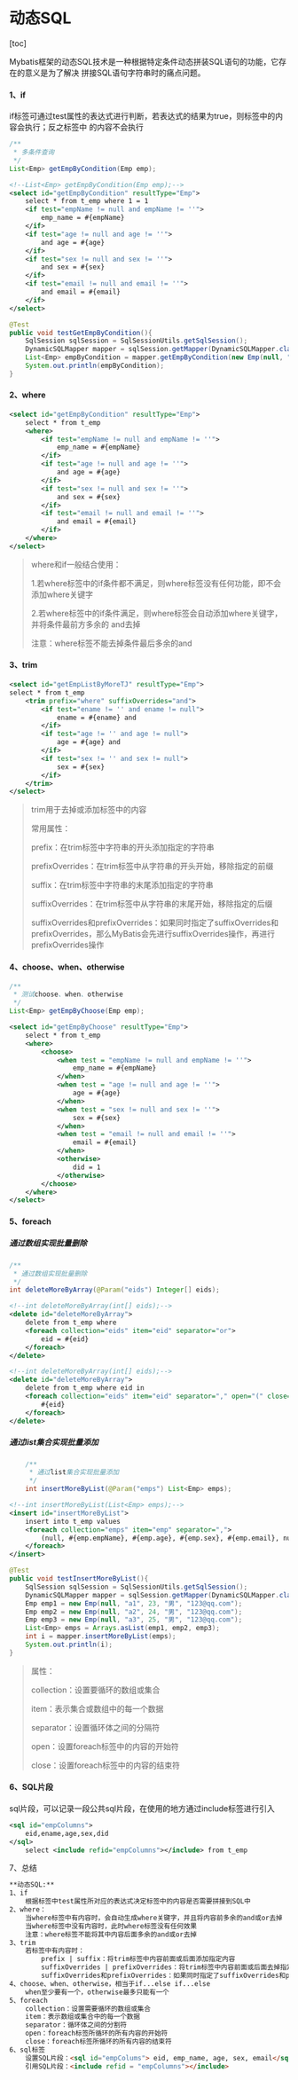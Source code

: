# 动态SQL

[toc]

Mybatis框架的动态SQL技术是一种根据特定条件动态拼装SQL语句的功能，它存在的意义是为了解决 拼接SQL语句字符串时的痛点问题。

#### 1、if

if标签可通过test属性的表达式进行判断，若表达式的结果为true，则标签中的内容会执行；反之标签中 的内容不会执行

```java
/**
 * 多条件查询
 */
List<Emp> getEmpByCondition(Emp emp);
```

```xml
<!--List<Emp> getEmpByCondition(Emp emp);-->
<select id="getEmpByCondition" resultType="Emp">
    select * from t_emp where 1 = 1
    <if test="empName != null and empName != ''">
        emp_name = #{empName}
    </if>
    <if test="age != null and age != ''">
        and age = #{age}
    </if>
    <if test="sex != null and sex != ''">
        and sex = #{sex}
    </if>
    <if test="email != null and email != ''">
        and email = #{email}
    </if>
</select>
```

```java
@Test
public void testGetEmpByCondition(){
    SqlSession sqlSession = SqlSessionUtils.getSqlSession();
    DynamicSQLMapper mapper = sqlSession.getMapper(DynamicSQLMapper.class);
    List<Emp> empByCondition = mapper.getEmpByCondition(new Emp(null, "张三",23, "男", "123@qq.com"));
    System.out.println(empByCondition);
}
```

#### 2、where

```xml
<select id="getEmpByCondition" resultType="Emp">
    select * from t_emp
    <where>
        <if test="empName != null and empName != ''">
            emp_name = #{empName}
        </if>
        <if test="age != null and age != ''">
            and age = #{age}
        </if>
        <if test="sex != null and sex != ''">
            and sex = #{sex}
        </if>
        <if test="email != null and email != ''">
            and email = #{email}
        </if>
    </where>
</select>
```

> where和if一般结合使用： 
>
> 1.若where标签中的if条件都不满足，则where标签没有任何功能，即不会添加where关键字 
>
> 2.若where标签中的if条件满足，则where标签会自动添加where关键字，并将条件最前方多余的 and去掉 
>
> 注意：where标签不能去掉条件最后多余的and

#### 3、trim

```xml
<select id="getEmpListByMoreTJ" resultType="Emp">
select * from t_emp
    <trim prefix="where" suffixOverrides="and">
        <if test="ename != '' and ename != null">
            ename = #{ename} and
        </if>
        <if test="age != '' and age != null">
            age = #{age} and
        </if>
        <if test="sex != '' and sex != null">
            sex = #{sex}
        </if>
    </trim>
</select>
```

> trim用于去掉或添加标签中的内容 
>
> 常用属性： 
>
> prefix：在trim标签中字符串的开头添加指定的字符串
>
> prefixOverrides：在trim标签中从字符串的开头开始，移除指定的前缀
>
> suffix：在trim标签中字符串的末尾添加指定的字符串
>
> suffixOverrides：在trim标签中从字符串的末尾开始，移除指定的后缀
>
> suffixOverrides和prefixOverrides：如果同时指定了suffixOverrides和prefixOverrides，那么MyBatis会先进行suffixOverrides操作，再进行prefixOverrides操作

#### 4、choose、when、otherwise

```java
/**
 * 测试choose、when、otherwise
 */
List<Emp> getEmpByChoose(Emp emp);
```

```xml
<select id="getEmpByChoose" resultType="Emp">
    select * from t_emp
    <where>
        <choose>
            <when test = "empName != null and empName != ''">
                emp_name = #{empName}
            </when>
            <when test = "age != null and age != ''">
                age = #{age}
            </when>
            <when test = "sex != null and sex != ''">
                sex = #{sex}
            </when>
            <when test = "email != null and email != ''">
                email = #{email}
            </when>
            <otherwise>
                did = 1
            </otherwise>
        </choose>
    </where>
</select>
```

#### 5、foreach

##### 通过数组实现批量删除

```java
/**
 * 通过数组实现批量删除
 */
int deleteMoreByArray(@Param("eids") Integer[] eids);
```

```xml
<!--int deleteMoreByArray(int[] eids);-->
<delete id="deleteMoreByArray">
    delete from t_emp where
    <foreach collection="eids" item="eid" separator="or">
        eid = #{eid}
    </foreach>
</delete>

<!--int deleteMoreByArray(int[] eids);-->
<delete id="deleteMoreByArray">
    delete from t_emp where eid in
    <foreach collection="eids" item="eid" separator="," open="(" close=")">
        #{eid}
    </foreach>
</delete>
```

##### 通过list集合实现批量添加

```java
    /**
     * 通过list集合实现批量添加
     */
    int insertMoreByList(@Param("emps") List<Emp> emps);
```

```xml
<!--int insertMoreByList(List<Emp> emps);-->
<insert id="insertMoreByList">
    insert into t_emp values
    <foreach collection="emps" item="emp" separator=",">
        (null, #{emp.empName}, #{emp.age}, #{emp.sex}, #{emp.email}, null)
    </foreach>
</insert>
```

```java
@Test
public void testInsertMoreByList(){
    SqlSession sqlSession = SqlSessionUtils.getSqlSession();
    DynamicSQLMapper mapper = sqlSession.getMapper(DynamicSQLMapper.class);
    Emp emp1 = new Emp(null, "a1", 23, "男", "123@qq.com");
    Emp emp2 = new Emp(null, "a2", 24, "男", "123@qq.com");
    Emp emp3 = new Emp(null, "a3", 25, "男", "123@qq.com");
    List<Emp> emps = Arrays.asList(emp1, emp2, emp3);
    int i = mapper.insertMoreByList(emps);
    System.out.println(i);
}
```

> 属性： 
>
> collection：设置要循环的数组或集合 
>
> item：表示集合或数组中的每一个数据 
>
> separator：设置循环体之间的分隔符 
>
> open：设置foreach标签中的内容的开始符 
>
> close：设置foreach标签中的内容的结束符

#### 6、SQL片段

sql片段，可以记录一段公共sql片段，在使用的地方通过include标签进行引入

```xml
<sql id="empColumns">
    eid,ename,age,sex,did
</sql>
    select <include refid="empColumns"></include> from t_emp
```

7、总结

```markdown
**动态SQL:**
1、if
	根据标签中test属性所对应的表达式决定标签中的内容是否需要拼接到SQL中
2、where：
    当where标签中有内容时，会自动生成where关键字，并且将内容前多余的and或or去掉
    当where标签中没有内容时，此时where标签没有任何效果
    注意：where标签不能将其中内容后面多余的and或or去掉
3、trim
    若标签中有内容时：
        prefix | suffix：将trim标签中内容前面或后面添加指定内容
        suffixOverrides | prefixOverrides：将trim标签中内容前面或后面去掉指定内容；若标签中没有内容·时，trim标签也没有任何效果
        suffixOverrides和prefixOverrides：如果同时指定了suffixOverrides和prefixOverrides，那么MyBatis会先进行suffixOverrides操作，再进行prefixOverrides操作。
4、choose、when、otherwise，相当于if...else if...else
    when至少要有一个，otherwise最多只能有一个
5、foreach
    collection：设置需要循环的数组或集合
    item：表示数组或集合中的每一个数据
    separator：循环体之间的分割符
    open：foreach标签所循环的所有内容的开始符
    close：foreach标签所循环的所有内容的结束符
6、sql标签
    设置SQL片段：<sql id="empColums"> eid, emp_name, age, sex, email</sql>
    引用SQL片段：<include refid = "empColumns"></include>
```